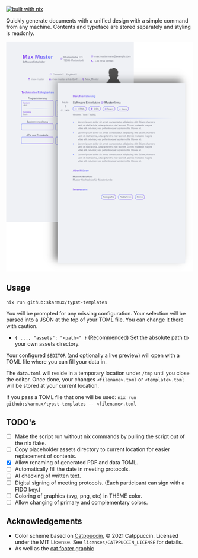 [![built with nix](https://img.shields.io/static/v1?logo=nixos&logoColor=white&label=&message=Built%20with%20Nix&color=41439a)](https://builtwithnix.org)

Quickly generate documents with a unified design with a simple command from any
machine. Contents and typeface are stored separately and styling is readonly.

<div align="center">
  <img src="docs/curriculum_vitae.png" alt="CV" />
</div>

## Usage

```sh
nix run github:skarmux/typst-templates
```

You will be prompted for any missing configuration. Your selection will be parsed into
a JSON at the top of your TOML file. You can change it there with caution.
- `{ ..., "assets": "<path>" }` (Recommended) Set the absolute path to your own assets directory.

Your configured `$EDITOR` (and optionally a live preview) will open with a
TOML file where you can fill your data in.

The `data.toml` will reside in a temporary location under `/tmp` until you close the editor.
Once done, your changes `<filename>.toml` or `<template>.toml` will be stored at your current location.

If you pass a TOML file that one will be used:
`nix run github:skarmux/typst-templates -- <filename>.toml`

## TODO's

- [ ] Make the script run without nix commands by pulling the script out of the nix flake.
- [ ] Copy placeholder assets directory to current location for easier replacement of contents.
- [x] Allow renaming of generated PDF and data TOML.
- [ ] Automatically fill the date in meeting protocols.
- [ ] AI checking of written text.
- [ ] Digital signing of meeting protocols. (Each participant can sign with a FIDO key.)
- [ ] Coloring of graphics (svg, png, etc) in THEME color.
- [ ] Allow changing of primary and complementary colors.

## Acknowledgements

- Color scheme based on [Catppuccin](https://github.com/catppuccin/catppuccin), © 2021 Catppuccin. Licensed under the MIT License. See `licenses/CATPPUCCIN_LICENSE` for details.
- As well as the [cat footer graphic](https://github.com/catppuccin/catppuccin/blob/main/assets/footers/gray0_ctp_on_line.svg)
